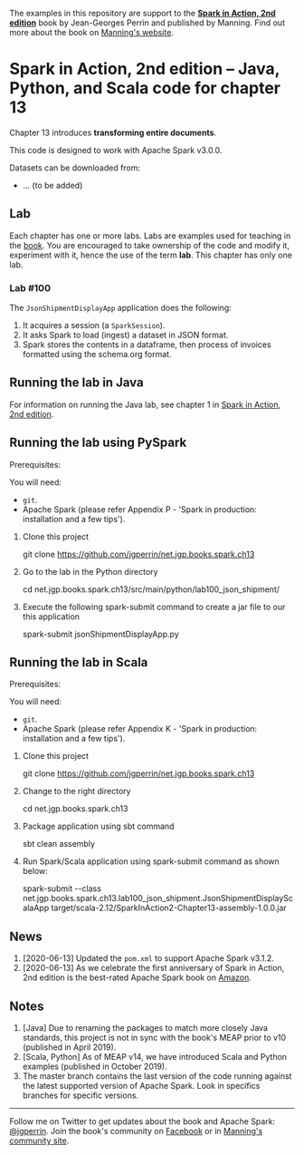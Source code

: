 The examples in this repository are support to the **[Spark in Action, 2nd edition](http://jgp.net/sia)** book by Jean-Georges Perrin and published by Manning. Find out more about the book on [Manning's website](http://jgp.net/sia).
  
# Spark in Action, 2nd edition – Java, Python, and Scala code for chapter 13

Chapter 13 introduces **transforming entire documents**.

This code is designed to work with Apache Spark v3.0.0.

Datasets can be downloaded from:
* ... (to be added)

## Lab

Each chapter has one or more labs. Labs are examples used for teaching in the [book](https://www.manning.com/books/spark-in-action-second-edition?a_aid=jgp). You are encouraged to take ownership of the code and modify it, experiment with it, hence the use of the term **lab**. This chapter has only one lab.

### Lab \#100

The `JsonShipmentDisplayApp` application does the following:

1.	It acquires a session (a `SparkSession`).
2.	It asks Spark to load (ingest) a dataset in JSON format.
3.	Spark stores the contents in a dataframe, then process of invoices formatted using the schema.org format.

## Running the lab in Java

For information on running the Java lab, see chapter 1 in [Spark in Action, 2nd edition](http://jgp.net/sia).

## Running the lab using PySpark

Prerequisites:

You will need:
 * `git`.
 * Apache Spark (please refer Appendix P - 'Spark in production: installation and a few tips').

1. Clone this project

    git clone https://github.com/jgperrin/net.jgp.books.spark.ch13

2. Go to the lab in the Python directory

    cd net.jgp.books.spark.ch13/src/main/python/lab100_json_shipment/

3. Execute the following spark-submit command to create a jar file to our this application

    spark-submit jsonShipmentDisplayApp.py


## Running the lab in Scala

Prerequisites:

You will need:
 * `git`.
 * Apache Spark (please refer Appendix K - 'Spark in production: installation and a few tips'). 

1. Clone this project

    git clone https://github.com/jgperrin/net.jgp.books.spark.ch13

2. Change to the right directory

    cd net.jgp.books.spark.ch13

3. Package application using sbt command

    sbt clean assembly

4. Run Spark/Scala application using spark-submit command as shown below:

    spark-submit --class net.jgp.books.spark.ch13.lab100_json_shipment.JsonShipmentDisplayScalaApp target/scala-2.12/SparkInAction2-Chapter13-assembly-1.0.0.jar

## News

 1. [2020-06-13] Updated the `pom.xml` to support Apache Spark v3.1.2. 
 1. [2020-06-13] As we celebrate the first anniversary of Spark in Action, 2nd edition is the best-rated Apache Spark book on [Amazon](https://amzn.to/2TPnmOv). 

## Notes
 1. [Java] Due to renaming the packages to match more closely Java standards, this project is not in sync with the book's MEAP prior to v10 (published in April 2019).
 1. [Scala, Python] As of MEAP v14, we have introduced Scala and Python examples (published in October 2019).
 1. The master branch contains the last version of the code running against the latest supported version of Apache Spark. Look in specifics branches for specific versions.

---

Follow me on Twitter to get updates about the book and Apache Spark: [@jgperrin](https://twitter.com/jgperrin). Join the book's community on [Facebook](https://fb.com/SparkInAction/) or in [Manning's community site](https://forums.manning.com/forums/spark-in-action-second-edition?a_aid=jgp).

[1]: https://data.cityofnewyork.us